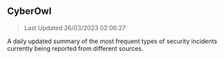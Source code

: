 ## CyberOwl 
> Last Updated 26/03/2023 02:06:27 


A daily updated summary of the most frequent types of security incidents currently being reported from different sources.

